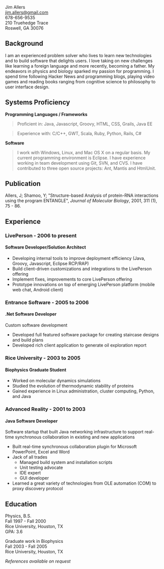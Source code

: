 Jim Allers  
jim.allers@gmail.com  
678-656-9535  
210 Truehedge Trace  
Roswell, GA 30076  
    
## Background 

I am an experienced problem solver who lives to learn new technologies and to build software that delights users.
I love taking on new challenges like learning a foreign language and more recently, becoming a father. My endeavors
in physics and biology sparked my passion for programming. I spend time following Hacker News and programming blogs, playing video
games and reading books ranging from cognitive science to philosophy to user interface design.

## Systems Proficiency 
**Programming  Languages / Frameworks** 

> Proficient in: Java, Javascript, Groovy, HTML, CSS, Grails, Java EE 

> Experience with: C/C++, GWT, Scala, Ruby, Python, Rails, C# 

**Software** 

> I work with Windows, Linux, and Mac OS X on a regular basis. My current programming environment is Eclipse. I have experience working in team development using Git, SVN, and CVS. I have contributed to three open source projects: Ant, Mantis and HtmlUnit. 

## Publication
Allers, J; Shamoo, Y; "Structure-based Analysis of protein-RNA interactions using the program ENTANGLE", *Journal of Molecular Biology*, 2001, 311 (1), 75 - 86.

## Experience
### LivePerson - 2006 to present
#### Software Developer/Solution Architect

* Developing internal tools to improve deployment efficiency (Java, Groovy, Javascript, Eclipse RCP/RAP)  
* Build client-driven customizations and integrations to the LivePerson offering  
* Implement fixes, improvements to core LivePerson offering  
* Prototype innovations on top of emerging LivePerson platform (mobile web chat, Android client)

### Entrance Software - 2005 to 2006 
#### .Net Software Developer  
  
Custom software development  

* Developed full featured software package for creating staircase designs and build plans  
* Developed rich client application to generate oil exploration report  

### Rice University - 2003 to 2005
#### Biophysics Graduate Student  

* Worked on molecular dynamics simulations  
* Studied the evolution of thermodynamic stability of proteins  
* Gained experience in Linux administration, cluster computing, Python, and Java  

### Advanced Reality - 2001 to 2003
#### Java Software Developer  
Software startup that built Java networking infrastructure to support real-time synchronous collaboration
in existing and new applications  

* Built real-time synchronous collaboration plugin for Microsoft PowerPoint, Excel and Word  
* Jack of all trades  
  * Managed build system and installation scripts  
  * Unit testing advocate  
  * IDE expert  
  * GUI developer  
* Learned a great variety of technologies from OLE automation (COM) to proxy discovery protocol  
  

## Education 
Physics, B.S.  
Fall 1997 - Fall 2000  
Rice University, Houston, TX  
GPA: 3.6  

Graduate work in Biophysics  
Fall 2003 - Fall 2005  
Rice University, Houston, TX  

_References available on request_  
